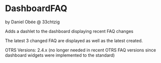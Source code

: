 DashboardFAQ
============

by Daniel Obée @ 33chtzig

Adds a dashlet to the dashboard displaying recent FAQ changes

The latest 3 changed FAQ are displayed as well as the latest created.

OTRS Versions:
2.4.x 
(no longer needed in recent OTRS FAQ versions since dashboard widgets were implemented to the standard)

